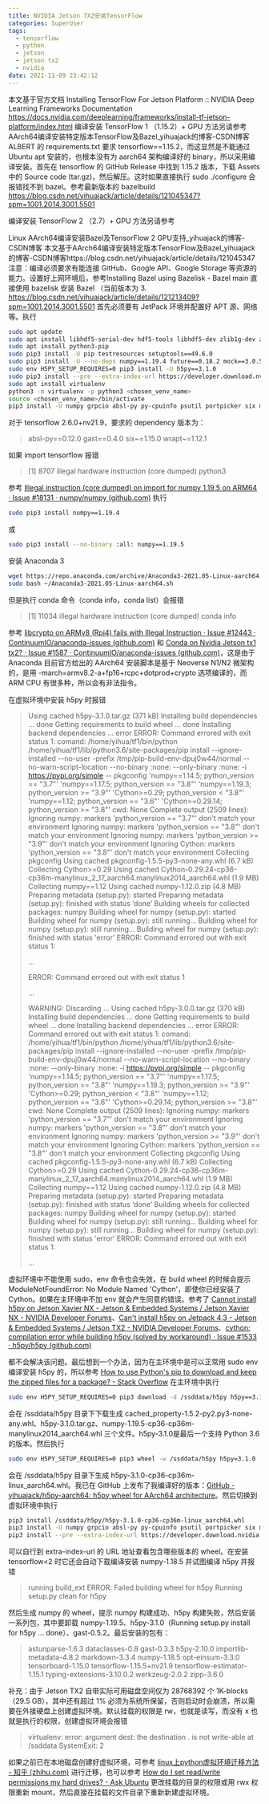 ```yaml
---
title: NVIDIA Jetson TX2安装TensorFlow
categories: SuperUser
tags:
  - tensorflow
  - python
  - jetson
  - jetson tx2
  - nvidia
date: 2021-11-09 23:42:12
---
```


本文基于官方文档
Installing TensorFlow For Jetson Platform :: NVIDIA Deep Learning Frameworks Documentation
https://docs.nvidia.com/deeplearning/frameworks/install-tf-jetson-platform/index.html
编译安装 TensorFlow 1 （1.15.2）+ GPU 方法另请参考
AArch64编译安装特定版本TensorFlow及Bazel_yihuajack的博客-CSDN博客
ALBERT 的 requirements.txt 要求 tensorflow==1.15.2，而这显然是不能通过 Ubuntu apt 安装的，也根本没有为 aarch64 架构编译好的 binary，所以采用编译安装。首先在 tensorflow 的 GitHub Release 中找到 1.15.2 版本，下载 Assets 中的 Source code (tar.gz)，然后解压。这时如果直接执行 sudo ./configure 会报错找不到 bazel。参考最新版本的 bazelbuild
https://blog.csdn.net/yihuajack/article/details/121045347?spm=1001.2014.3001.5501

编译安装 TensorFlow 2 （2.7）+ GPU 方法另请参考

Linux AArch64编译安装Bazel及TensorFlow 2 GPU支持_yihuajack的博客-CSDN博客
本文基于AArch64编译安装特定版本TensorFlow及Bazel_yihuajack的博客-CSDN博客https://blog.csdn.net/yihuajack/article/details/121045347注意：编译必须要求有能连接 GitHub、Google API、Google Storage 等资源的能力。设置好上网环境后，参考Installing Bazel using Bazelisk - Bazel main 直接使用 bazelisk 安装 Bazel （当前版本为 3.
https://blog.csdn.net/yihuajack/article/details/121213409?spm=1001.2014.3001.5501
首先必须要有 JetPack 环境并配置好 APT 源、网络等。执行

```bash
sudo apt update
sudo apt install libhdf5-serial-dev hdf5-tools libhdf5-dev zlib1g-dev zip libjpeg8-dev liblapack-dev libblas-dev gfortran
sudo apt install python3-pip
sudo pip3 install -U pip testresources setuptools==49.6.0
sudo pip3 install -U --no-deps numpy==1.19.4 future==0.18.2 mock==3.0.5 keras_preprocessing==1.1.2 keras_applications==1.0.8 gast==0.4.0 protobuf pybind11 cython pkgconfig
sudo env H5PY_SETUP_REQUIRES=0 pip3 install -U h5py==3.1.0
sudo pip3 install --pre --extra-index-url https://developer.download.nvidia.com/compute/redist/jp/v46 tensorflow
sudo apt install virtualenv
python3 -m virtualenv -p python3 <chosen_venv_name>
source <chosen_venv_name>/bin/activate
pip3 install -U numpy grpcio absl-py py-cpuinfo psutil portpicker six mock requests gast h5py astor termcolor protobuf keras-applications keras-preprocessing wrapt google-pasta setuptools testresources
```

对于 tensorflow 2.6.0+nv21.9，要求的 dependency 版本为：

> absl-py\==0.12.0
> gast==0.4.0
> six~=1.15.0
> wrapt~=1.12.1

如果 import tensorflow 报错

> [1]    8707 illegal hardware instruction (core dumped)  python3

参考 [Illegal instruction (core dumped) on import for numpy 1.19.5 on ARM64 · Issue #18131 · numpy/numpy (github.com)](https://github.com/numpy/numpy/issues/18131) 执行

```bash
sudo pip3 install numpy==1.19.4
```

或

```bash
sudo pip3 install --no-binary :all: numpy==1.19.5
```

安装 Anaconda 3

```bash
wget https://repo.anaconda.com/archive/Anaconda3-2021.05-Linux-aarch64.sh
sudo bash ~/Anaconda3-2021.05-Linux-aarch64.sh
```

但是执行 conda 命令（conda info，conda list）会报错

> [1]    11034 illegal hardware instruction (core dumped)  conda info

参考 [libcrypto on ARMv8 (Rpi4) fails with Illegal Instruction · Issue #12443 · ContinuumIO/anaconda-issues (github.com)](https://github.com/ContinuumIO/anaconda-issues/issues/12443) 和 [Conda on Nvidia Jetson tx1 tx2? · Issue #1587 · ContinuumIO/anaconda-issues (github.com)](https://github.com/ContinuumIO/anaconda-issues/issues/1587)，这是由于 Anaconda 目前官方给出的 AArch64 安装脚本是基于 Neoverse N1/N2 微架构的，是用 -march=armv8.2-a+fp16+rcpc+dotprod+crypto 选项编译的，而 ARM CPU 有很多种，所以会有非法指令。

在虚拟环境中安装 h5py 时报错

> Using cached h5py-3.1.0.tar.gz (371 kB)
> Installing build dependencies ... done
> Getting requirements to build wheel ... done
> Installing backend dependencies ... error
> ERROR: Command errored with exit status 1:
> comand: /home/yihua/tf1/bin/python /home/yihua/tf1/lib/python3.6/site-packages/pip install --ignore-installed --no-user -prefix /tmp/pip-build-env-dpuj0w44/normal --no-warn-script-location --no-binary :none: --only-binary :none: -i https://pypi.org/simple -- pkgconfig 'numpy\==1.14.5; python_version == "3.7"' 'numpy\==1.17.5; python_version == "3.8"' 'numpy\==1.19.3; python_version >= "3.9"' 'Cython>=0.29; python_version < "3.8"' 'numpy\==1.12; python_version == "3.6"' 'Cython>=0.29.14; python_version >= "3.8"'
> cwd: None
> Complete output (2509 lines):
> Ignoring numpy: markers 'python_version == "3.7"' don't match your environment
> Ignoring numpy: markers 'python_version == "3.8"' don't match your environment
> Ignoring numpy: markers 'python_version >= "3.9"' don't match your environment
> Ignoring Cython: markers 'python_version == "3.8"' don't match your environment
> Collecting pkgconfig
> Using cached pkgconfig-1.5.5-py3-none-any.whl (6.7 kB)
> Collecting Cython>=0.29
> Using cached Cython-0.29.24-cp36-cp36m-manylinux_2_17_aarch64.manylinux2014_aarch64.whl (1.9 MB)
> Collecting numpy==1.12
> Using cached numpy-1.12.0.zip (4.8 MB)
> Preparing metadata (setup.py): started
> Preparing metadata (setup.py): finished with status ‘done’
> Building wheels for collected packages: numpy
> Building wheel for numpy (setup.py): started
> Building wheel for numpy (setup.py): still running...
> Building wheel for numpy (setup.py): still running...
> Building wheel for numpy (setup.py): finished with status 'error'
> ERROR: Command errored out with exit status 1:
>
> ...
>
> ERROR: Command errored out with exit status 1
>
> ...
>
> WARNING: Discarding ...
> Using cached h5py-3.0.0.tar.gz (370 kB)
> Installing build dependencies ... done
> Getting requirements to build wheel ... done
> Installing backend dependencies ... error
> ERROR: Command errored out with exit status 1:
> comand: /home/yihua/tf1/bin/python /home/yihua/tf1/lib/python3.6/site-packages/pip install --ignore-installed --no-user -prefix /tmp/pip-build-env-dpuj0w44/normal --no-warn-script-location --no-binary :none: --only-binary :none: -i https://pypi.org/simple -- pkgconfig 'numpy\==1.14.5; python_version == "3.7"' 'numpy\==1.17.5; python_version == "3.8"' 'numpy\==1.19.3; python_version >= "3.9"' 'Cython>=0.29; python_version < "3.8"' 'numpy\==1.12; python_version == "3.6"' 'Cython>=0.29.14; python_version >= "3.8"'
> cwd: None
> Complete output (2509 lines):
> Ignoring numpy: markers 'python_version == "3.7"' don't match your environment
> Ignoring numpy: markers 'python_version == "3.8"' don't match your environment
> Ignoring numpy: markers 'python_version >= "3.9"' don't match your environment
> Ignoring Cython: markers 'python_version == "3.8"' don't match your environment
> Collecting pkgconfig
> Using cached pkgconfig-1.5.5-py3-none-any.whl (6.7 kB)
> Collecting Cython>=0.29
> Using cached Cython-0.29.24-cp36-cp36m-manylinux_2_17_aarch64.manylinux2014_aarch64.whl (1.9 MB)
> Collecting numpy==1.12
> Using cached numpy-1.12.0.zip (4.8 MB)
> Preparing metadata (setup.py): started
> Preparing metadata (setup.py): finished with status ‘done’
> Building wheels for collected packages: numpy
> Building wheel for numpy (setup.py): started
> Building wheel for numpy (setup.py): still running...
> Building wheel for numpy (setup.py): still running...
> Building wheel for numpy (setup.py): finished with status 'error'
> ERROR: Command errored out with exit status 1:
>
> ...

虚拟环境中不能使用 sudo，env 命令也会失效，在 build wheel 的时候会提示 ModuleNotFoundError: No Module Named 'Cython'，即使你已经安装了 Cython。如果在主环境中不加 env 就会产生同意的错误。参考了 [Cannot install h5py on Jetson Xavier NX - Jetson & Embedded Systems / Jetson Xavier NX - NVIDIA Developer Forums](https://forums.developer.nvidia.com/t/cannot-install-h5py-on-jetson-xavier-nx/129261/3)、[Can't install h5py on Jetpack 4.3 - Jetson & Embedded Systems / Jetson TX2 - NVIDIA Developer Forums](https://forums.developer.nvidia.com/t/cant-install-h5py-on-jetpack-4-3/144272/9)、[cython: compilation error while building h5py (solved by workaround) · Issue #1533 · h5py/h5py (github.com)](https://github.com/h5py/h5py/issues/1533)

都不会解决该问题。最后想到一个办法，因为在主环境中是可以正常用 sudo env 编译安装 h5py 的，所以参考 [How to use Python's pip to download and keep the zipped files for a package? - Stack Overflow](https://stackoverflow.com/questions/7300321/how-to-use-pythons-pip-to-download-and-keep-the-zipped-files-for-a-package) 在主环境中执行

```bash
sudo env H5PY_SETUP_REQUIRES=0 pip3 download -d /ssddata/h5py h5py==3.1.0
```

会在 /ssddata/h5py 目录下下载生成 cached_property-1.5.2-py2.py3-none-any.whl、h5py-3.1.0.tar.gz、numpy-1.19.5-cp36-cp36m-manylinux2014_aarch64.whl 三个文件。h5py-3.1.0是最后一个支持 Python 3.6 的版本。然后执行

```bash
sudo env H5PY_SETUP_REQUIRES=0 pip3 wheel -w /ssddata/h5py h5py=3.1.0
```

会在 /ssddata/h5py 目录下生成 h5py-3.1.0-cp36-cp36m-linux_aarch64.whl。我已在 GitHub 上发布了我编译好的版本：[GitHub - yihuajack/h5py-aarch64: h5py wheel for AArch64 architecture](https://github.com/yihuajack/h5py-aarch64)。然后切换到虚拟环境中执行

```bash
pip3 install /ssddata/h5py/h5py-3.1.0-cp36-cp36m-linux_aarch64.whl
pip3 install -U numpy grpcio absl-py py-cpuinfo psutil portpicker six mock requests gast astor termcolor protobuf keras-applications keras-preprocessing wrapt google-pasta setuptools testresources
pip3 install --pre --extra-index-url https://developer.download.nvidia.com/compute/redist/jp/v46 'tensorflow<2'
```

可以自行到 extra-index-url 的 URL 地址查看包含哪些版本的 wheel。在安装 tensorflow<2 时它还会自动下载编译安装 numpy-1.18.5 并试图编译 h5py 并报错

> running build_ext
> ERROR: Failed building wheel for h5py
> Running setup.py clean for h5py

然后生成 numpy 的 wheel，提示 numpy 构建成功、h5py 构建失败，然后安装一系列包，其中要卸载 numpy-1.19.5、h5py-3.1.0（Running setup.py install for h5py ... done）、gast-0.5.2。最后安装的包有：

> astunparse-1.6.3 dataclasses-0.8 gast-0.3.3 h5py-2.10.0
> importlib-metadata-4.8.2 markdown-3.3.4 numpy-1.18.5 opt-einsum-3.3.0
> tensorboard-1.15.0 tensorflow-1.15.5+nv21.9 tensorflow-estimator-1.15.1
> typing-extensions-3.10.0.2 werkzeug-2.0.2 zipp-3.6.0

补充：由于 Jetson TX2 自带实际可用磁盘空间仅为 28768392 个 1K-blocks（29.5 GB），其中还有超过 1% 必须为系统所保留，否则启动时会崩溃，所以需要在外接硬盘上创建虚拟环境。默认挂载的权限是 rw，也就是读写，而没有 x 也就是执行的权限，创建虚拟环境会报错

> virtualenv: error: argument dest: the destination . is not write-able at /ssddata
> SystemExit: 2

如果之前已在本地磁盘创建好虚拟环境，可参考 [linux上python虚拟环境迁移方法 - 知乎 (zhihu.com)](https://zhuanlan.zhihu.com/p/134306869) 进行迁移，也可以参考 [How do I set read/write permissions my hard drives? - Ask Ubuntu](https://askubuntu.com/questions/90339/how-do-i-set-read-write-permissions-my-hard-drives) 更改挂载的目录的权限或用 rwx 权限重新 mount，然后直接在挂载的文件目录下重新新建虚拟环境。
